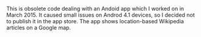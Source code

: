 This is obsolete code dealing with an Andoid app which I worked on in March 2015. It caused small issues on Androd 4.1 devices, so I decided not to publish it in the app store. The app shows location-based Wikipedia articles on a Google map.

